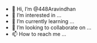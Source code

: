 - 👋 Hi, I’m @448Aravindhan
- 👀 I’m interested in ...
- 🌱 I’m currently learning ...
- 💞️ I’m looking to collaborate on ...
- 📫 How to reach me ...

<!---
448Aravindhan/448Aravindhan is a ✨ special ✨ repository because its `README.md` (this file) appears on your GitHub profile.
You can click the Preview link to take a look at your changes.
--->
